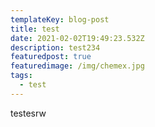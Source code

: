 ```yaml
---
templateKey: blog-post
title: test
date: 2021-02-02T19:49:23.532Z
description: test234
featuredpost: true
featuredimage: /img/chemex.jpg
tags:
  - test
---
```

testesrw